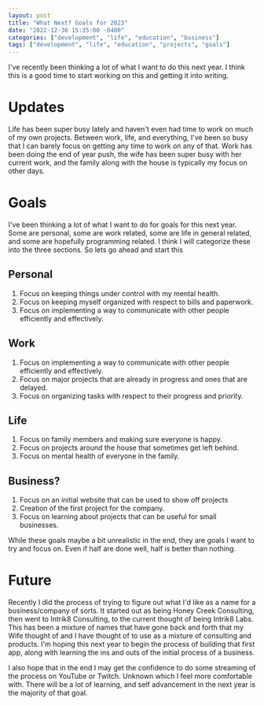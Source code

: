 ```yaml
---
layout: post
title: "What Next? Goals for 2023"
date: "2022-12-30 15:35:00 -0400"
categories: ["development", "life", "education", "business"]
tags: ["development", "life", "education", "projects", "goals"]
---
```


I've recently been thinking a lot of what I want to do this next year.  I think this is a good time to start working on this and getting it into writing.

# Updates

Life has been super busy lately and haven't even had time to work on much of my own projects.  Between work, life, and everything, I've been so busy that I
can barely focus on getting any time to work on any of that. Work has been doing the end of year push, the wife has been super busy with her current work, and
the family along with the house is typically my focus on other days.

# Goals

I've been thinking a lot of what I want to do for goals for this next year.  Some are personal, some are work related, some are life in general related, and some are hopefully programming related.  I think I will categorize these into the three sections.  So lets go ahead and start this

## Personal
1. Focus on keeping things under control with my mental health.
2. Focus on keeping myself organized with respect to bills and paperwork.
3. Focus on implementing a way to communicate with other people efficiently and effectively.

## Work
1. Focus on implementing a way to communicate with other people efficiently and effectively.
2. Focus on major projects that are already in progress and ones that are delayed.
3. Focus on organizing tasks with respect to their progress and priority.

## Life
1. Focus on family members and making sure everyone is happy.
2. Focus on projects around the house that sometimes get left behind.
3. Focus on mental health of everyone in the family.

## Business?
1. Focus on an initial website that can be used to show off projects
2. Creation of the first project for the company.
3. Focus on learning about projects that can be useful for small businesses.


While these goals maybe a bit unrealistic in the end, they are goals I want to try and focus on.  Even if half are done well, half is better than nothing.

# Future

Recently I did the process of trying to figure out what I'd like as a name for a business/company of sorts.  It started out as being Honey Creek Consulting, then went to Intrik8 Consulting, to the current thought of being Intrik8 Labs.  This has been a mixture of names that have gone back and forth that my Wife thought of and I have thought of to use as a mixture of consulting and products.  I'm hoping this next year to begin the process of building that first app, along with learning the ins and outs of the initial process of a business.

I also hope that in the end I may get the confidence to do some streaming of the process on YouTube or Twitch.  Unknown which I feel more comfortable with.  There will be a lot of learning, and self advancement in the next year is the majority of that goal.

